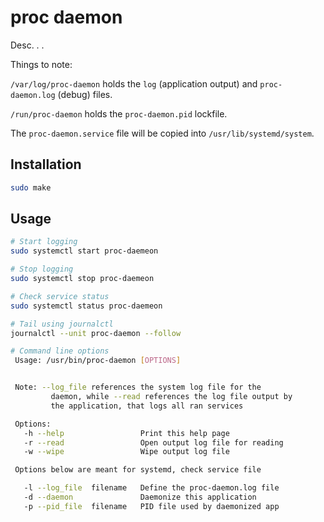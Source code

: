 # proc daemon

Desc. . .

Things to note:

`/var/log/proc-daemon` holds the `log` (application output) and `proc-daemon.log` (debug) files.

`/run/proc-daemon` holds the `proc-daemon.pid` lockfile.

The `proc-daemon.service` file will be copied into `/usr/lib/systemd/system`.
## Installation
```bash
sudo make
```

## Usage

```bash
# Start logging
sudo systemctl start proc-daemeon

# Stop logging
sudo systemctl stop proc-daemeon

# Check service status
sudo systemctl status proc-daemeon

# Tail using journalctl
journalctl --unit proc-daemon --follow

# Command line options
 Usage: /usr/bin/proc-daemon [OPTIONS]


 Note: --log_file references the system log file for the
         daemon, while --read references the log file output by
         the application, that logs all ran services

 Options:
   -h --help                 Print this help page
   -r --read                 Open output log file for reading
   -w --wipe                 Wipe output log file

 Options below are meant for systemd, check service file

   -l --log_file  filename   Define the proc-daemon.log file
   -d --daemon               Daemonize this application
   -p --pid_file  filename   PID file used by daemonized app
```